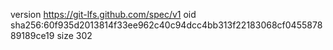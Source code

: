 version https://git-lfs.github.com/spec/v1
oid sha256:60f935d2013814f33ee962c40c94dcc4bb313f22183068cf045587889189ce19
size 302
